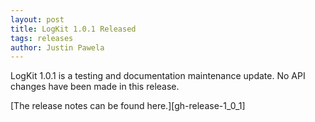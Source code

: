 ```yaml
---
layout: post
title: LogKit 1.0.1 Released
tags: releases
author: Justin Pawela
---
```


LogKit 1.0.1 is a testing and documentation maintenance update. No API changes have been made in this release.

[The release notes can be found here.][gh-release-1_0_1]
